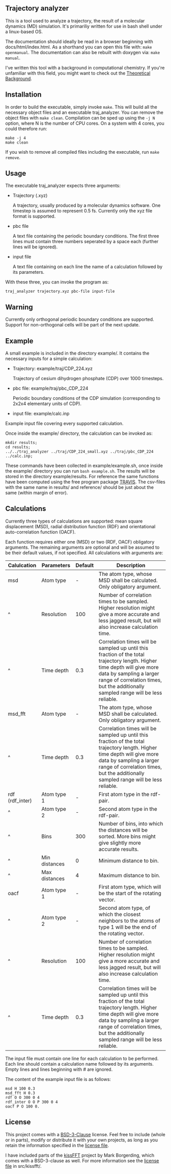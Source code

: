 ## Trajectory analyzer #

This is a tool used to analyze a trajectory, the result of a molecular dynamics (MD) simulation. It's primariliy written for use in bash shell under a linux-based OS.

The documentation should ideally be read in a browser beginning with docs/html/index.html. As a shorthand you can open this file with: `make openmanual`. The documentation can also be rebuilt with doxygen via: `make manual`.

I've written this tool with a background in computational chemistry. If you're unfamiliar with this field, you might want to check out the [Theoretical Background](docs/THEORY.md).

## Installation #

In order to build the executable, simply invoke `make`. This will build all the necessary object files and an executable traj_analyzer. You can remove the object files with `make clean`.
Compilation can be sped up using the `-j N` option, where N is the number of CPU cores. On a system with 4 cores, you could therefore run:

    make -j 4
    make clean

If you wish to remove all compiled files including the executable, run `make remove`.

## Usage #

The executable traj_analyzer expects three arguments:
- Trajectory (.xyz)
 
    A trajectory, usually produced by a molecular dynamics software. One timestep is assumed to represent 0.5 fs.  Currently only the xyz file format is supported.

- pbc file

    A text file containing the periodic boundary conditions. The first three lines must contain three numbers seperated by a space each (further lines will be ignored).

- input file

    A text file containing on each line the name of a calculation followed by its parameters.

With these three, you can invoke the program as:

    traj_analyzer trajectory.xyz pbc-file input-file

## Warning ##

Currently only orthogonal periodic boundary conditions are supported. Support for non-orthogonal cells will be part of the next update.

## Example #

A small example is included in the directory example/. It contains the necessary inputs for a simple calculation:
- Trajectory: example/traj/CDP_224.xyz

    Trajectory of cesium dihydrogen phosphate (CDP) over 1000 timesteps. 

- pbc file: example/traj/pbc_CDP_224

    Periodic boundary conditions of the CDP simulation (corresponding to 2x2x4 elementary units of CDP).

- input file: example/calc.inp

 Example input file covering every supported calculation.

Once inside the example/ directory, the calculation can be invoked as:

~~~~~~~~~~~~~~
mkdir results; 
cd results;
../../traj_analyzer ../traj/CDP_224_small.xyz ../traj/pbc_CDP_224 ../calc.inp;
~~~~~~~~~~~~~~

These commands have been collected in example/example.sh, once inside the example/ directory you can run `bash example.sh`. The results will be stored in the directory example/results. For reference the same functions have been computed using the free program package [TRAVIS](http://www.travis-analyzer.de/). The csv-files with the same name in results/ and reference/ should be just about the same (within margin of error).

## Calculations #

Currently three types of calculations are supported: mean square displacement (MSD), radial distribution function (RDF) and orientational auto-correlation function (OACF). 

Each function requires either one (MSD) or two (RDF, OACF) obligatory arguments. The remaining arguments are optional and will be assumed to be their default values, if not specified. All calculations with arguments are:

Calulcation | Parameters | Default | Description
------------|------------|---------|------------
msd         | Atom type  |    -    | The atom type, whose MSD shall be calculated. Only obligatory argument.
^           | Resolution |   100   | Number of correlation times to be sampled. Higher resolution might give a more accurate and less jagged result, but will also increase calculation time.
^           | Time depth |   0.3   | Correlation times will be sampled up until this fraction of the total trajectory length. Higher time depth will give more data by sampling a larger range of correlation times, but the additionally sampled range will be less reliable.
msd_fft     | Atom type  |    -    | The atom type, whose MSD shall be calculated. Only obligatory argument.
^           | Time depth |   0.3   | Correlation times will be sampled up until this fraction of the total trajectory length. Higher time depth will give more data by sampling a larger range of correlation times, but the additionally sampled range will be less reliable.
rdf (rdf_inter)        | Atom type 1 |   -    | First atom type in the rdf-pair.
^ | Atom type 2 |   -    | Second atom type in the rdf-pair.
^           | Bins        |   300  | Number of bins, into which the distances will be sorted. More bins might give slightly more accurate results.
^           | Min distances | 0    | Minimum distance to bin.
^           | Max distances | 4    | Maximum distance to bin.
oacf        | Atom type 1 |   -    | First atom type, which will be the start of the rotating vector.
^           | Atom type 2 |   -    | Second atom type, of which the closest neighbors to the atoms of type 1 will be the end of the rotating vector.
^           | Resolution |   100   | Number of correlation times to be sampled. Higher resolution might give a more accurate and less jagged result, but will also increase calculation time.
^           | Time depth |   0.3   | Correlation times will be sampled up until this fraction of the total trajectory length. Higher time depth will give more data by sampling a larger range of correlation times, but the additionally sampled range will be less reliable.

The input file must contain one line for each calculation to be performed. Each line should contain a calculation name followed by its arguments. Empty lines and lines beginning with # are ignored.

The content of the example input file is as follows:

    msd H 100 0.3
    msd_fft H 0.3
    rdf O O 300 0 4
    rdf_inter O O P 300 0 4
    oacf P O 100 0.

## License #

This project comes with a [BSD-3-Clause](https://opensource.org/licenses/BSD-3-Clause) license. Feel free to include (whole or in parts), modify or distribute it with your own projects, as long as you retain the information specified in the [license file](../../LICENSE).

I have included parts of the [kissFFT](https://github.com/mborgerding/kissfft) project by Mark Borgerding, which comes with a BSD-3-clause as well. For more information see the [license file](../../src/kissFFT/COPYING) in src/kissfft/.

